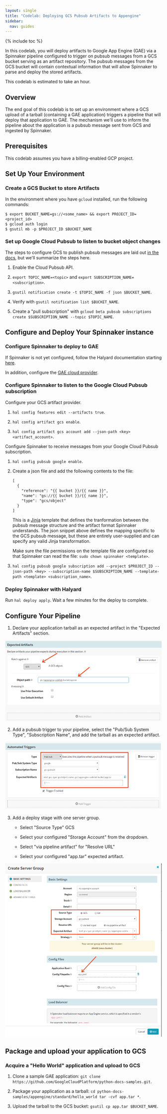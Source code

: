 ```yaml
---
layout: single
title: "Codelab: Deploying GCS Pubsub Artifacts to Appengine"
sidebar:
  nav: guides
---
```


{% include toc %}

In this codelab, you will deploy artifacts to Google App Engine (GAE) via a Spinnaker pipeline
configured to trigger on pubsub messages from a GCS bucket serving as an artifact repository.
The pubsub messages from the GCS bucket will contain contextual information that will allow
Spinnaker to parse and deploy the stored artifacts.

This codelab is estimated to take an hour.

## Overview

The end goal of this codelab is to set up an environment where a GCS upload of a tarball
(containing a GAE application) triggers a pipeline that will deploy that application to
GAE. The mechanism we'll use to inform the pipeline about the application is a pubsub message
sent from GCS and ingested by Spinnaker.

## Prerequisites

This codelab assumes you have a billing-enabled GCP project.

## Set Up Your Environment

### Create a GCS Bucket to store Artifacts

In the environment where you have `gcloud` installed, run the following commands:

```
$ export BUCKET_NAME=gs://<some_name> && export PROJECT_ID=<project_id>
$ gcloud auth login
$ gsutil mb -p $PROJECT_ID $BUCKET_NAME
```

### Set up Google Cloud Pubsub to listen to bucket object changes

The steps to configure GCS to publish pubsub messages are laid out [in the docs](https://cloud.google.com/storage/docs/reporting-changes), but we'll summarize the steps here.

1. Enable the Cloud Pubsub API.

2. `export TOPIC_NAME=<topic>` and `export SUBSCRIPTION_NAME=<subscription>`.

3. `gsutil notification create -t $TOPIC_NAME -f json $BUCKET_NAME`.

4. Verify with `gsutil notification list $BUCKET_NAME`.

5. Create a "pull subscription" with `gcloud beta pubsub subscriptions create $SUBSCRIPTION_NAME --topic $TOPIC_NAME`.

## Configure and Deploy Your Spinnaker instance

### Configure Spinnaker to deploy to GAE

If Spinnaker is not yet configured, follow the Halyard documentation starting [here](https://www.spinnaker.io/setup/quickstart/halyard-gce/). 

In addition, configure the [GAE cloud provider](https://www.spinnaker.io/setup/providers/appengine/).

### Configure Spinnaker to listen to the Google Cloud Pubsub subscription

Configure your GCS artifact provider.

1. `hal config features edit --artifacts true`.

2. `hal config artifact gcs enable`.

3. `hal config artifact gcs account add --json-path <key> <artifact_account>`.

Configure Spinnaker to receive messages from your Google Cloud Pubsub subscription.

1. `hal config pubsub google enable`.

2. Create a json file and add the following contents to the file:

    ```
    [
      {
        "reference": "{{ bucket }}/{{ name }}",
        "name": "gs://{{ bucket }}/{{ name }}",
        "type": "gcs/object"
      }
    ]
    ```

    This is a [Jinja](http://jinja.pocoo.org/docs/2.9/) template that defines the tranformation between the pubsub message structure and the artifact format
    Spinnaker understands. The json snippet above defines the mapping specific to the GCS pubsub message, but these are entirely
    user-supplied and can specify any valid Jinja transformation.

    Make sure the file permissions on the template file are configured so that Spinnaker can read the file: `sudo chown spinnaker <template>`.

3. `hal config pubsub google subscription add --project $PROJECT_ID --json-path <key> --subscription-name $SUBSCRIPTION_NAME --template-path <template> <subscription_name>`.

### Deploy Spinnaker with Halyard

Run `hal deploy apply`. Wait a few minutes for the deploy to complete.

## Configure Your Pipeline

1. Declare your application tarball as an expected artifact in the "Expected Artifacts" section.

![Declare expected artifact](images/01_expected_artifacts.png)

2. Add a pubsub trigger to your pipeline, select the "Pub/Sub System Type", "Subscription Name", and add the tarball as an expected
artifact.

![Trigger configuration](images/02_trigger_config.png)

3. Add a deploy stage with one server group.

    - Select "Source Type" GCS

    - Select your configured "Storage Account" from the dropdown.

    - Select "via pipeline artifact" for "Resolve URL"

    - Select your configured "app.tar" expected artifact.

![Deployment configuration](images/03_deploy_config.png)

## Package and upload your application to GCS

### Acquire a "Hello World" application and upload to GCS

1. Clone a sample GAE application: `git clone https://github.com/GoogleCloudPlatform/python-docs-samples.git`.

2. Package your application as a tarball: `cd python-docs-samples/appengine/standard/hello_world tar -cvf app.tar *`.

3. Upload the tarball to the GCS bucket: `gsutil cp app.tar $BUCKET_NAME`.
